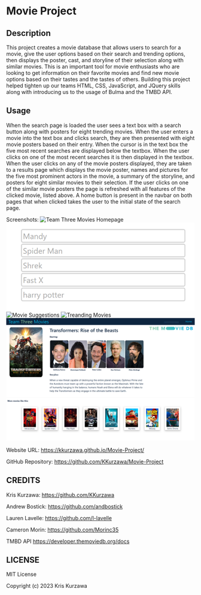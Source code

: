 # Movie Project

## Description

This project creates a movie database that allows users to search for a movie, give the user options based on their search and trending options, then displays the poster, cast, and storyline of their selection along with similar movies. This is an important tool for movie enthusiasts who are looking to get information on their favorite movies and find new movie options based on their tastes and the tastes of others. Building this project helped tighten up our teams HTML, CSS, JavaScript, and JQuery skills along with introducing us to the usage of Bulma and the TMBD API.

## Usage

When the search page is loaded the user sees a text box with a search button along with posters for eight trending movies. When the user enters a movie into the text box and clicks search, they are then presented with eight movie posters based on their entry. When the cursor is in the text box the five most recent searches are displayed below the textbox. When the user clicks on one of the most recent searches it is then displayed in the textbox. When the user clicks on any of the movie posters displayed, they are taken to a results page which displays the movie poster, names and pictures for the five most prominent actors in the movie, a summary of the storyline, and posters for eight similar movies to their selection. If the user clicks on one of the similar movie posters the page is refreshed with all features of the clicked movie, listed above. A home button is present in the navbar on both pages that when clicked takes the user to the initial state of the search page.

Screenshots:
![Team Three Movies Homepage](https://github.com/KKurzawa/Movie-Project/blob/main/assets/images/HomePage.PNG)
![Search History](https://github.com/KKurzawa/Movie-Project/blob/main/assets/images/SearchHistory.PNG)
![Movie Suggestions](https://github.com/KKurzawa/Movie-Project/blob/main/assets/images/SuggestionTab.PNG)
![Treanding Movies](https://github.com/KKurzawa/Movie-Project/blob/main/assets/images/TrendingTab.PNG)
![Movie Information and Poster](https://github.com/KKurzawa/Movie-Project/blob/main/assets/images/MovieInfo.PNG)
![Recommended Movies](https://github.com/KKurzawa/Movie-Project/blob/main/assets/images/RecommendedTab.PNG)

Website URL: https://kkurzawa.github.io/Movie-Project/

GitHub Repository: https://github.com/KKurzawa/Movie-Project

## CREDITS

Kris Kurzawa: https://github.com/KKurzawa

Andrew Bostick: https://github.com/andbostick

Lauren Lavelle: https://github.com/l-lavelle

Cameron Morin: https://github.com/Morinc35

TMBD API https://developer.themoviedb.org/docs

## LICENSE

MIT License

Copyright (c) 2023 Kris Kurzawa

